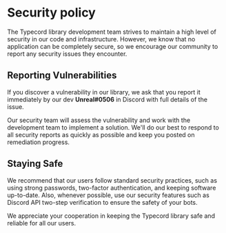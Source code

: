 # Security policy

The Typecord library development team strives to maintain a high level of security in our code and infrastructure. However, we know that no application can be completely secure, so we encourage our community to report any security issues they encounter.

## Reporting Vulnerabilities

If you discover a vulnerability in our library, we ask that you report it immediately by our dev **Unreal#0506** in Discord with full details of the issue.

Our security team will assess the vulnerability and work with the development team to implement a solution. We'll do our best to respond to all security reports as quickly as possible and keep you posted on remediation progress.

## Staying Safe

We recommend that our users follow standard security practices, such as using strong passwords, two-factor authentication, and keeping software up-to-date. Also, whenever possible, use our security features such as Discord API two-step verification to ensure the safety of your bots.

We appreciate your cooperation in keeping the Typecord library safe and reliable for all our users.